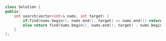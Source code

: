 <!--
 * @Author: your name
 * @Date: 2020-12-02 12:43:25
 * @LastEditTime: 2020-12-02 12:43:36
 * @LastEditors: Please set LastEditors
 * @Description: In User Settings Edit
 * @FilePath: /projects/leetcode/33. 搜索旋转排序数组.md
-->
```c++
class Solution {
public:
    int search(vector<int>& nums, int target) {
        if(find(nums.begin(), nums.end(), target) == nums.end()) return -1;
        else return find(nums.begin(), nums.end(), target) - nums.begin();
    }
};
```